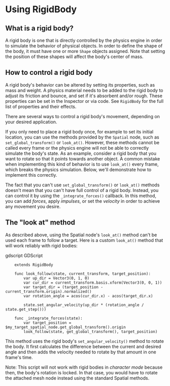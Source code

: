 

Using RigidBody
===============

What is a rigid body?
---------------------

A rigid body is one that is directly controlled by the physics engine in order to simulate the behavior of physical objects.
In order to define the shape of the body, it must have one or more `Shape` objects assigned. Note that setting the position of these shapes will affect the body's center of mass.

How to control a rigid body
---------------------------

A rigid body's behavior can be altered by setting its properties, such as mass and weight.
A physics material needs to be added to the rigid body to adjust its friction and bounce,
and set if it's absorbent and/or rough. These properties can be set in the Inspector or via code.
See `RigidBody` for
the full list of properties and their effects.

There are several ways to control a rigid body's movement, depending on your desired application.

If you only need to place a rigid body once, for example to set its initial location, you can use the methods provided by the `Spatial` node, such as `set_global_transform()` or `look_at()`. However, these methods cannot be called every frame or the physics engine will not be able to correctly simulate the body's state.
As an example, consider a rigid body that you want to rotate so that it points towards another object. A common mistake when implementing this kind of behavior is to use `look_at()` every frame, which breaks the physics simulation. Below, we'll demonstrate how to implement this correctly.

The fact that you can't use `set_global_transform()` or `look_at()` methods doesn't mean that you can't have full control of a rigid body. Instead, you can control it by using the `_integrate_forces()` callback. In this method, you can add *forces*, apply *impulses*, or set the *velocity* in order to achieve any movement you desire.

The "look at" method
--------------------

As described above, using the Spatial node's `look_at()` method can't be used each frame to follow a target.
Here is a custom `look_at()` method that will work reliably with rigid bodies:

gdscript GDScript

```
    extends RigidBody

    func look_follow(state, current_transform, target_position):
        var up_dir = Vector3(0, 1, 0)
        var cur_dir = current_transform.basis.xform(Vector3(0, 0, 1))
        var target_dir = (target_position - current_transform.origin).normalized()
        var rotation_angle = acos(cur_dir.x) - acos(target_dir.x)

        state.set_angular_velocity(up_dir * (rotation_angle / state.get_step()))

    func _integrate_forces(state):
        var target_position = $my_target_spatial_node.get_global_transform().origin
        look_follow(state, get_global_transform(), target_position)
```


This method uses the rigid body's `set_angular_velocity()` method to rotate the body. It first calculates the difference between the current and desired angle and then adds the velocity needed to rotate by that amount in one frame's time.

Note:
 This script will not work with rigid bodies in *character mode* because then, the body's rotation is locked. In that case, you would have to rotate the attached mesh node instead using the standard Spatial methods.

